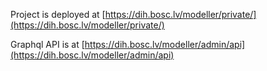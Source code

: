 Project is deployed at [https://dih.bosc.lv/modeller/private/](https://dih.bosc.lv/modeller/private/)

Graphql API is at [https://dih.bosc.lv/modeller/admin/api](https://dih.bosc.lv/modeller/admin/api)